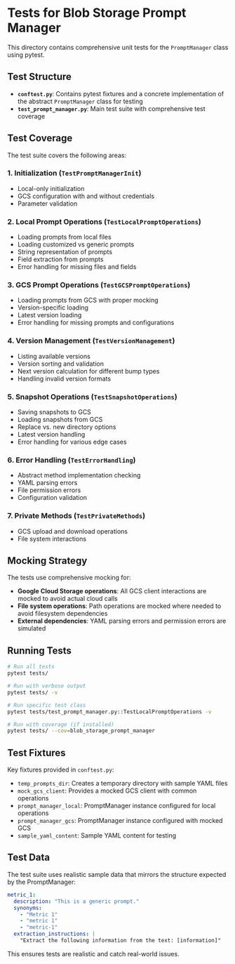 # Tests for Blob Storage Prompt Manager

This directory contains comprehensive unit tests for the `PromptManager` class using pytest.

## Test Structure

- **`conftest.py`**: Contains pytest fixtures and a concrete implementation of the abstract `PromptManager` class for testing
- **`test_prompt_manager.py`**: Main test suite with comprehensive test coverage

## Test Coverage

The test suite covers the following areas:

### 1. Initialization (`TestPromptManagerInit`)
- Local-only initialization
- GCS configuration with and without credentials
- Parameter validation

### 2. Local Prompt Operations (`TestLocalPromptOperations`)
- Loading prompts from local files
- Loading customized vs generic prompts
- String representation of prompts
- Field extraction from prompts
- Error handling for missing files and fields

### 3. GCS Prompt Operations (`TestGCSPromptOperations`)
- Loading prompts from GCS with proper mocking
- Version-specific loading
- Latest version loading
- Error handling for missing prompts and configurations

### 4. Version Management (`TestVersionManagement`)
- Listing available versions
- Version sorting and validation
- Next version calculation for different bump types
- Handling invalid version formats

### 5. Snapshot Operations (`TestSnapshotOperations`)
- Saving snapshots to GCS
- Loading snapshots from GCS
- Replace vs. new directory options
- Latest version handling
- Error handling for various edge cases

### 6. Error Handling (`TestErrorHandling`)
- Abstract method implementation checking
- YAML parsing errors
- File permission errors
- Configuration validation

### 7. Private Methods (`TestPrivateMethods`)
- GCS upload and download operations
- File system interactions

## Mocking Strategy

The tests use comprehensive mocking for:

- **Google Cloud Storage operations**: All GCS client interactions are mocked to avoid actual cloud calls
- **File system operations**: Path operations are mocked where needed to avoid filesystem dependencies
- **External dependencies**: YAML parsing errors and permission errors are simulated

## Running Tests

```bash
# Run all tests
pytest tests/

# Run with verbose output
pytest tests/ -v

# Run specific test class
pytest tests/test_prompt_manager.py::TestLocalPromptOperations -v

# Run with coverage (if installed)
pytest tests/ --cov=blob_storage_prompt_manager
```

## Test Fixtures

Key fixtures provided in `conftest.py`:

- `temp_prompts_dir`: Creates a temporary directory with sample YAML files
- `mock_gcs_client`: Provides a mocked GCS client with common operations
- `prompt_manager_local`: PromptManager instance configured for local operations
- `prompt_manager_gcs`: PromptManager instance configured with mocked GCS
- `sample_yaml_content`: Sample YAML content for testing

## Test Data

The test suite uses realistic sample data that mirrors the structure expected by the PromptManager:

```yaml
metric_1:
  description: "This is a generic prompt."
  synonyms:
    - "Metric 1"
    - "metric 1"
    - "metric-1"
  extraction_instructions: |
    "Extract the following information from the text: [information]"
```

This ensures tests are realistic and catch real-world issues.
